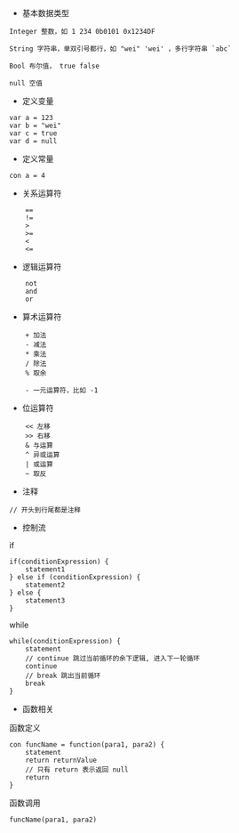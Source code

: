 
- 基本数据类型

```text
Integer 整数，如 1 234 0b0101 0x1234DF

String 字符串，单双引号都行，如 "wei" 'wei' ，多行字符串 `abc`

Bool 布尔值， true false

null 空值
```

- 定义变量

```text
var a = 123
var b = "wei"
var c = true
var d = null
```

- 定义常量

```text
con a = 4
```

- 关系运算符

```text
    ==
    !=
    >
    >=
    <
    <=
```

- 逻辑运算符

```text
    not
    and
    or
```

- 算术运算符

```text
    + 加法
    - 减法
    * 乘法
    / 除法
    % 取余
    
    - 一元运算符，比如 -1
```

- 位运算符

```text
    << 左移
    >> 右移
    & 与运算
    ^ 异或运算
    | 或运算
    ~ 取反
```

- 注释

```text
// 开头到行尾都是注释
```

- 控制流

if

```text
if(conditionExpression) {
    statement1
} else if (conditionExpression) {
    statement2
} else {
    statement3
}
```

while

```text
while(conditionExpression) {
    statement
    // continue 跳过当前循环的余下逻辑, 进入下一轮循环
    continue
    // break 跳出当前循环
    break
}
```

- 函数相关

函数定义

```text
con funcName = function(para1, para2) {
    statement
    return returnValue
    // 只有 return 表示返回 null
    return
}
```

函数调用

```text
funcName(para1, para2)
```
